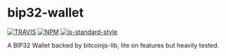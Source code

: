 # bip32-wallet

[![TRAVIS](https://secure.travis-ci.org/bitcoinjs/bip32-wallet.png)](http://travis-ci.org/bitcoinjs/bip32-wallet)
[![NPM](http://img.shields.io/npm/v/bip32-wallet.svg)](https://www.npmjs.org/package/bip32-wallet)
[![js-standard-style](https://cdn.rawgit.com/feross/standard/master/badge.svg)](https://github.com/feross/standard)

A BIP32 Wallet backed by bitcoinjs-lib, lite on features but heavily tested.
